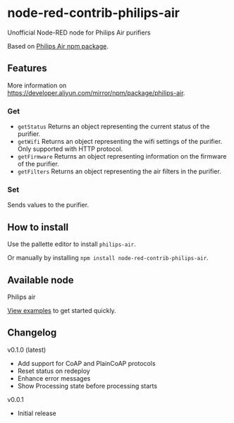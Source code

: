 # node-red-contrib-philips-air
Unofficial Node-RED node for Philips Air purifiers

Based on [Philips Air npm package](https://github.com/Sunoo/philips-air#readme).


## Features
More information on https://developer.aliyun.com/mirror/npm/package/philips-air.

### Get 
* ```getStatus``` Returns an object representing the current status of the purifier.
* ```getWifi``` Returns an object representing the wifi settings of the purifier. Only supported with HTTP protocol.
* ```getFirmware``` Returns an object representing information on the firmware of the purifier.
* ```getFilters``` Returns an object representing the air filters in the purifier.

### Set
Sends values to the purifier.


## How to install
Use the pallette editor to install ```philips-air```.

Or manually by installing ```npm install node-red-contrib-philips-air```.


## Available node
Philips air

[View examples](https://raw.githubusercontent.com/bvmensvoort/node-red-contrib-philips-air/master/examples/philips-air%20functionalities.json) to get started quickly.

## Changelog
v0.1.0 (latest)
* Add support for CoAP and PlainCoAP protocols
* Reset status on redeploy
* Enhance error messages
* Show Processing state before processing starts

v0.0.1
* Initial release